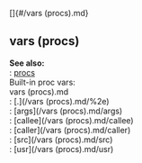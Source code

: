[]{#/vars (procs).md}    
## vars (procs)    
**See also:**    
:   [procs](/proc)    
Built-in proc vars:    
vars (procs).md    
:   [.](/vars (procs).md/%2e)    
:   [args](/vars (procs).md/args)    
:   [callee](/vars (procs).md/callee)    
:   [caller](/vars (procs).md/caller)    
:   [src](/vars (procs).md/src)    
:   [usr](/vars (procs).md/usr)  